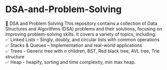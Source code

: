 # DSA-and-Problem-Solving
📌 DSA and Problem Solving
This repository contains a collection of Data Structures and Algorithms (DSA) problems and their solutions, focusing on improving problem-solving skills. It covers a variety of topics, including: <br>
✅ Linked Lists – Singly, doubly, and circular lists with common operations<br>
✅ Stacks & Queues – Implementation and real-world applications <br>
✅ Trees - Generic tree with n children, BST, Red black tree, AVL tree, Trie structure <br>
✅ Heap - heapify, sorting and time complexity, min max heap.
